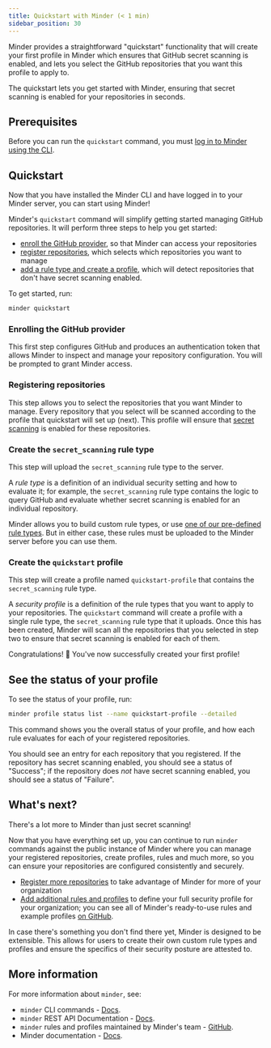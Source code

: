 ```yaml
---
title: Quickstart with Minder (< 1 min)
sidebar_position: 30
---
```


Minder provides a straightforward "quickstart" functionality that will create
your first profile in Minder which ensures that GitHub secret scanning is
enabled, and lets you select the GitHub repositories that you want this profile
to apply to.

The quickstart lets you get started with Minder, ensuring that secret scanning
is enabled for your repositories in seconds.

## Prerequisites

Before you can run the `quickstart` command, you must
[log in to Minder using the CLI](login).

## Quickstart

Now that you have installed the Minder CLI and have logged in to your Minder
server, you can start using Minder!

Minder's `quickstart` command will simplify getting started managing GitHub
repositories. It will perform three steps to help you get started:

- [enroll the GitHub provider](enroll_provider), so that Minder can access your
  repositories
- [register repositories](register_repos), which selects which repositories you
  want to manage
- [add a rule type and create a profile](first_profile), which will detect
  repositories that don't have secret scanning enabled.

To get started, run:

```bash
minder quickstart
```

### Enrolling the GitHub provider

This first step configures GitHub and produces an authentication token that
allows Minder to inspect and manage your repository configuration. You will be
prompted to grant Minder access.

### Registering repositories

This step allows you to select the repositories that you want Minder to manage.
Every repository that you select will be scanned according to the profile that
quickstart will set up (next). This profile will ensure that
[secret scanning](https://docs.github.com/en/code-security/secret-scanning/about-secret-scanning)
is enabled for these repositories.

### Create the `secret_scanning` rule type

This step will upload the `secret_scanning` rule type to the server.

A _rule type_ is a definition of an individual security setting and how to
evaluate it; for example, the `secret_scanning` rule type contains the logic to
query GitHub and evaluate whether secret scanning is enabled for an individual
repository.

Minder allows you to build custom rule types, or use
[one of our pre-defined rule types](https://github.com/mindersec/minder-rules-and-profiles/pulls).
But in either case, these rules must be uploaded to the Minder server before you
can use them.

### Create the `quickstart` profile

This step will create a profile named `quickstart-profile` that contains the
`secret_scanning` rule type.

A _security profile_ is a definition of the rule types that you want to apply to
your repositories. The `quickstart` command will create a profile with a single
rule type, the `secret_scanning` rule type that it uploads. Once this has been
created, Minder will scan all the repositories that you selected in step two to
ensure that secret scanning is enabled for each of them.

Congratulations! 🎉 You've now successfully created your first profile!

## See the status of your profile

To see the status of your profile, run:

```bash
minder profile status list --name quickstart-profile --detailed
```

This command shows you the overall status of your profile, and how each rule
evaluates for each of your registered repositories.

You should see an entry for each repository that you registered. If the
repository has secret scanning enabled, you should see a status of "Success"; if
the repository does _not_ have secret scanning enabled, you should see a status
of "Failure".

## What's next?

There's a lot more to Minder than just secret scanning!

Now that you have everything set up, you can continue to run `minder` commands
against the public instance of Minder where you can manage your registered
repositories, create profiles, rules and much more, so you can ensure your
repositories are configured consistently and securely.

- [Register more repositories](register_repos) to take advantage of Minder for
  more of your organization
- [Add additional rules and profiles](first_profile) to define your full
  security profile for your organization; you can see all of Minder's
  ready-to-use rules and example profiles
  [on GitHub](https://github.com/mindersec/minder-rules-and-profiles).

In case there's something you don't find there yet, Minder is designed to be
extensible. This allows for users to create their own custom rule types and
profiles and ensure the specifics of their security posture are attested to.

## More information

For more information about `minder`, see:

- `minder` CLI commands -
  [Docs](https://mindersec.github.io/ref/cli/minder).
- `minder` REST API Documentation -
  [Docs](https://mindersec.github.io/ref/api).
- `minder` rules and profiles maintained by Minder's team -
  [GitHub](https://github.com/mindersec/minder-rules-and-profiles).
- Minder documentation - [Docs](https://mindersec.github.io/).
